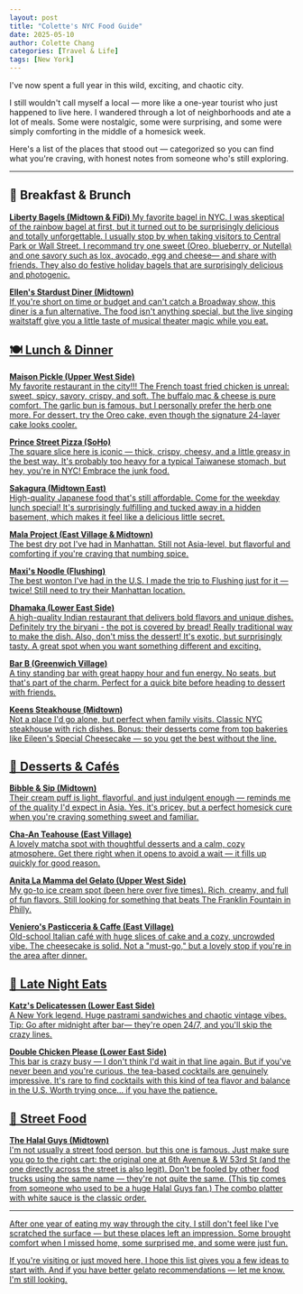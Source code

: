 ```yaml
---
layout: post
title: "Colette's NYC Food Guide"
date: 2025-05-10
author: Colette Chang
categories: [Travel & Life]
tags: [New York]
---
```


I've now spent a full year in this wild, exciting, and chaotic city.

I still wouldn't call myself a local — more like a one-year tourist who just happened to live here. I wandered through a lot of neighborhoods and ate a lot of meals. Some were nostalgic, some were surprising, and some were simply comforting in the middle of a homesick week.

Here's a list of the places that stood out — categorized so you can find what you're craving, with honest notes from someone who's still exploring.

---

## 🥯 Breakfast & Brunch

<u>**Liberty Bagels (Midtown & FiDi)** <u> 
My favorite bagel in NYC. I was skeptical of the rainbow bagel at first, but it turned out to be surprisingly delicious and totally unforgettable. I usually stop by when taking visitors to Central Park or Wall Street. I recommand try one sweet (Oreo, blueberry, or Nutella) and one savory such as lox, avocado, egg and cheese— and share with friends. They also do festive holiday bagels that are surprisingly delicious and photogenic.

<u>**Ellen's Stardust Diner (Midtown)**<u>  
If you're short on time or budget and can't catch a Broadway show, this diner is a fun alternative. The food isn't anything special, but the live singing waitstaff give you a little taste of musical theater magic while you eat.

## 🍽️ Lunch & Dinner

<u>**Maison Pickle (Upper West Side)**<u>  
My favorite restaurant in the city!!! The French toast fried chicken is unreal: sweet, spicy, savory, crispy, and soft. The buffalo mac & cheese is pure comfort. The garlic bun is famous, but I personally prefer the herb one more. For dessert, try the Oreo cake, even though the signature 24-layer cake looks cooler.

<u>**Prince Street Pizza (SoHo)**<u>  
The square slice here is iconic — thick, crispy, cheesy, and a little greasy in the best way. It's probably too heavy for a typical Taiwanese stomach, but hey, you're in NYC! Embrace the junk food.

<u>**Sakagura (Midtown East)**<u>  
High-quality Japanese food that's still affordable. Come for the weekday lunch special! It's surprisingly fulfilling and tucked away in a hidden basement, which makes it feel like a delicious little secret.

<u>**Mala Project (East Village & Midtown)**<u>  
The best dry pot I've had in Manhattan. Still not Asia-level, but flavorful and comforting if you're craving that numbing spice.

<u>**Maxi's Noodle (Flushing)**<u>  
The best wonton I've had in the U.S. I made the trip to Flushing just for it — twice! Still need to try their Manhattan location.

<u>**Dhamaka (Lower East Side)**<u>  
A high-quality Indian restaurant that delivers bold flavors and unique dishes. Definitely try the biryani - the pot is covered by bread! Really traditional way to make the dish. Also, don't miss the dessert! It's exotic, but surprisingly tasty. A great spot when you want something different and exciting.

<u>**Bar B (Greenwich Village)**<u>  
A tiny standing bar with great happy hour and fun energy. No seats, but that's part of the charm. Perfect for a quick bite before heading to dessert with friends.

<u>**Keens Steakhouse (Midtown)**<u>  
Not a place I'd go alone, but perfect when family visits. Classic NYC steakhouse with rich dishes. Bonus: their desserts come from top bakeries like Eileen's Special Cheesecake — so you get the best without the line.

## 🍰 Desserts & Cafés

<u>**Bibble & Sip (Midtown)**<u>  
Their cream puff is light, flavorful, and just indulgent enough — reminds me of the quality I'd expect in Asia. Yes, it's pricey, but a perfect homesick cure when you're craving something sweet and familiar.

**<u>Cha-An Teahouse (East Village)<u>**  
A lovely matcha spot with thoughtful desserts and a calm, cozy atmosphere. Get there right when it opens to avoid a wait — it fills up quickly for good reason.

**<u>Anita La Mamma del Gelato (Upper West Side)<u>**  
My go-to ice cream spot (been here over five times). Rich, creamy, and full of fun flavors. Still looking for something that beats The Franklin Fountain in Philly.

**Veniero's Pasticceria & Caffe (East Village)**  
Old-school Italian café with huge slices of cake and a cozy, uncrowded vibe. The cheesecake is solid. Not a "must-go," but a lovely stop if you're in the area after dinner.

## 🌙 Late Night Eats

**<u>Katz's Delicatessen (Lower East Side)<u>**  
A New York legend. Huge pastrami sandwiches and chaotic vintage vibes. Tip: Go after midnight after bar— they're open 24/7, and you'll skip the crazy lines.

**<u>Double Chicken Please (Lower East Side)<u>**  
This bar is crazy busy — I don't think I'd wait in that line again. But if you've never been and you're curious, the tea-based cocktails are genuinely impressive. It's rare to find cocktails with this kind of tea flavor and balance in the U.S. Worth trying once… if you have the patience.

## 🍗 Street Food

**<u>The Halal Guys (Midtown)<u>**  
I'm not usually a street food person, but this one is famous. Just make sure you go to the right cart: the original one at 6th Avenue & W 53rd St (and the one directly across the street is also legit). Don't be fooled by other food trucks using the same name — they're not quite the same. (This tip comes from someone who used to be a huge Halal Guys fan.) The combo platter with white sauce is the classic order.

---

After one year of eating my way through the city, I still don't feel like I've scratched the surface — but these places left an impression. Some brought comfort when I missed home, some surprised me, and some were just fun.

If you're visiting or just moved here, I hope this list gives you a few ideas to start with. And if you have better gelato recommendations — let me know. I'm still looking.